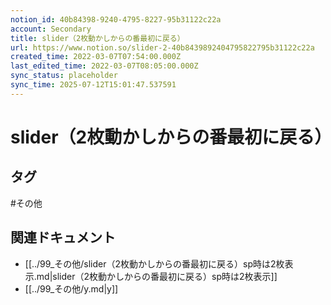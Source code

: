 ```yaml
---
notion_id: 40b84398-9240-4795-8227-95b31122c22a
account: Secondary
title: slider（2枚動かしからの番最初に戻る）
url: https://www.notion.so/slider-2-40b8439892404795822795b31122c22a
created_time: 2022-03-07T07:54:00.000Z
last_edited_time: 2022-03-07T08:05:00.000Z
sync_status: placeholder
sync_time: 2025-07-12T15:01:47.537591
---
```

# slider（2枚動かしからの番最初に戻る）


## タグ

#その他 

## 関連ドキュメント

- [[../99_その他/slider（2枚動かしからの番最初に戻る）sp時は2枚表示.md|slider（2枚動かしからの番最初に戻る）sp時は2枚表示]]
- [[../99_その他/y.md|y]]
